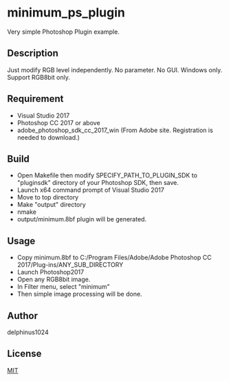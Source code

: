# minimum_ps_plugin

Very simple Photoshop Plugin example.

## Description

Just modify RGB level independently.
No parameter.
No GUI.
Windows only.
Support RGB8bit only.

## Requirement

- Visual Studio 2017
- Photoshop CC 2017 or above
- adobe_photoshop_sdk_cc_2017_win (From Adobe site. Registration is needed to download.)

## Build
- Open Makefile then modify SPECIFY_PATH_TO_PLUGIN_SDK to "pluginsdk" directory of your Photoshop SDK, then save.
- Launch x64 command prompt of Visual Studio 2017
- Move to top directory
- Make "output" directory
- nmake
- output/minimum.8bf plugin will be generated.

## Usage

- Copy minimum.8bf to C:/Program Files/Adobe/Adobe Photoshop CC 2017/Plug-ins/ANY_SUB_DIRECTORY
- Launch Photoshop2017
- Open any RGB8bit image.
- In Filter menu, select "minimum"
- Then simple image processing will be done.

## Author

delphinus1024

## License

[MIT](https://raw.githubusercontent.com/delphinus1024/minimum_ps_plugin/master/LICENSE.txt)


